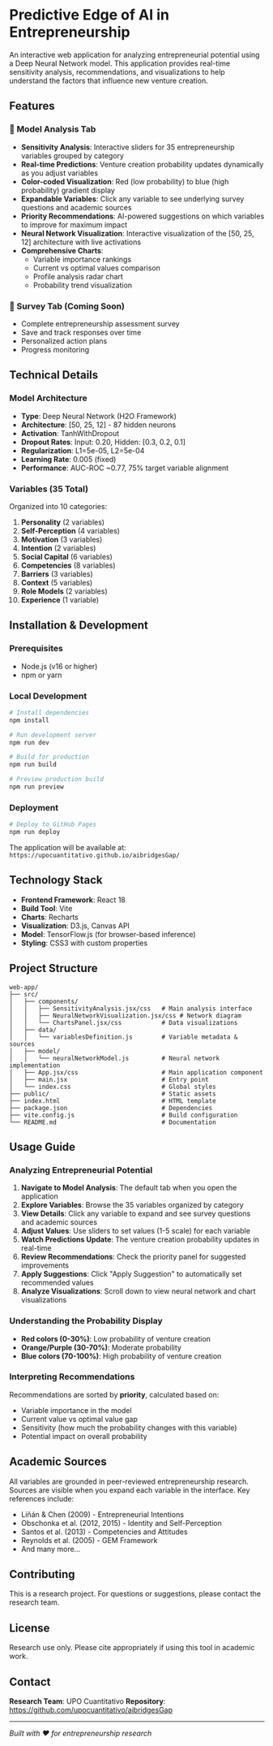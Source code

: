# Predictive Edge of AI in Entrepreneurship

An interactive web application for analyzing entrepreneurial potential using a Deep Neural Network model. This application provides real-time sensitivity analysis, recommendations, and visualizations to help understand the factors that influence new venture creation.

## Features

### 🎯 Model Analysis Tab
- **Sensitivity Analysis**: Interactive sliders for 35 entrepreneurship variables grouped by category
- **Real-time Predictions**: Venture creation probability updates dynamically as you adjust variables
- **Color-coded Visualization**: Red (low probability) to blue (high probability) gradient display
- **Expandable Variables**: Click any variable to see underlying survey questions and academic sources
- **Priority Recommendations**: AI-powered suggestions on which variables to improve for maximum impact
- **Neural Network Visualization**: Interactive visualization of the [50, 25, 12] architecture with live activations
- **Comprehensive Charts**:
  - Variable importance rankings
  - Current vs optimal values comparison
  - Profile analysis radar chart
  - Probability trend visualization

### 📝 Survey Tab (Coming Soon)
- Complete entrepreneurship assessment survey
- Save and track responses over time
- Personalized action plans
- Progress monitoring

## Technical Details

### Model Architecture
- **Type**: Deep Neural Network (H2O Framework)
- **Architecture**: [50, 25, 12] - 87 hidden neurons
- **Activation**: TanhWithDropout
- **Dropout Rates**: Input: 0.20, Hidden: [0.3, 0.2, 0.1]
- **Regularization**: L1=5e-05, L2=5e-04
- **Learning Rate**: 0.005 (fixed)
- **Performance**: AUC-ROC ~0.77, 75% target variable alignment

### Variables (35 Total)
Organized into 10 categories:
1. **Personality** (2 variables)
2. **Self-Perception** (4 variables)
3. **Motivation** (3 variables)
4. **Intention** (2 variables)
5. **Social Capital** (6 variables)
6. **Competencies** (8 variables)
7. **Barriers** (3 variables)
8. **Context** (5 variables)
9. **Role Models** (2 variables)
10. **Experience** (1 variable)

## Installation & Development

### Prerequisites
- Node.js (v16 or higher)
- npm or yarn

### Local Development

```bash
# Install dependencies
npm install

# Run development server
npm run dev

# Build for production
npm run build

# Preview production build
npm run preview
```

### Deployment

```bash
# Deploy to GitHub Pages
npm run deploy
```

The application will be available at: `https://upocuantitativo.github.io/aibridgesGap/`

## Technology Stack

- **Frontend Framework**: React 18
- **Build Tool**: Vite
- **Charts**: Recharts
- **Visualization**: D3.js, Canvas API
- **Model**: TensorFlow.js (for browser-based inference)
- **Styling**: CSS3 with custom properties

## Project Structure

```
web-app/
├── src/
│   ├── components/
│   │   ├── SensitivityAnalysis.jsx/css   # Main analysis interface
│   │   ├── NeuralNetworkVisualization.jsx/css # Network diagram
│   │   └── ChartsPanel.jsx/css           # Data visualizations
│   ├── data/
│   │   └── variablesDefinition.js        # Variable metadata & sources
│   ├── model/
│   │   └── neuralNetworkModel.js         # Neural network implementation
│   ├── App.jsx/css                       # Main application component
│   ├── main.jsx                          # Entry point
│   └── index.css                         # Global styles
├── public/                               # Static assets
├── index.html                            # HTML template
├── package.json                          # Dependencies
├── vite.config.js                        # Build configuration
└── README.md                             # Documentation
```

## Usage Guide

### Analyzing Entrepreneurial Potential

1. **Navigate to Model Analysis**: The default tab when you open the application
2. **Explore Variables**: Browse the 35 variables organized by category
3. **View Details**: Click any variable to expand and see survey questions and academic sources
4. **Adjust Values**: Use sliders to set values (1-5 scale) for each variable
5. **Watch Predictions Update**: The venture creation probability updates in real-time
6. **Review Recommendations**: Check the priority panel for suggested improvements
7. **Apply Suggestions**: Click "Apply Suggestion" to automatically set recommended values
8. **Analyze Visualizations**: Scroll down to view neural network and chart visualizations

### Understanding the Probability Display

- **Red colors (0-30%)**: Low probability of venture creation
- **Orange/Purple (30-70%)**: Moderate probability
- **Blue colors (70-100%)**: High probability of venture creation

### Interpreting Recommendations

Recommendations are sorted by **priority**, calculated based on:
- Variable importance in the model
- Current value vs optimal value gap
- Sensitivity (how much the probability changes with this variable)
- Potential impact on overall probability

## Academic Sources

All variables are grounded in peer-reviewed entrepreneurship research. Sources are visible when you expand each variable in the interface. Key references include:

- Liñán & Chen (2009) - Entrepreneurial Intentions
- Obschonka et al. (2012, 2015) - Identity and Self-Perception
- Santos et al. (2013) - Competencies and Attitudes
- Reynolds et al. (2005) - GEM Framework
- And many more...

## Contributing

This is a research project. For questions or suggestions, please contact the research team.

## License

Research use only. Please cite appropriately if using this tool in academic work.

## Contact

**Research Team**: UPO Cuantitativo
**Repository**: https://github.com/upocuantitativo/aibridgesGap

---

*Built with ❤️ for entrepreneurship research*

